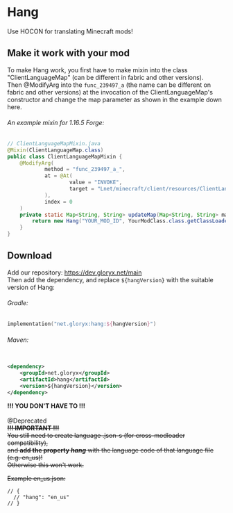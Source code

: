 [hang]: https://dev.gloryx.net/api/badge/latest/main/net/gloryx/hang?color=40c14a&name=Hang&prefix=v
[download]: #download


# Hang

Use HOCON for translating Minecraft mods!

## Make it work with your mod

To make Hang work, you first have to make mixin into the class "ClientLanguageMap" (can be different in fabric and other
versions). \
Then @ModifyArg into the `func_239497_a` (the name can be different on fabric and other versions) at the invocation of
the ClientLanguageMap's constructor and change the map parameter as shown in the example down here.

###### An example mixin for 1.16.5 Forge:

```java
// ClientLanguageMapMixin.java
@Mixin(ClientLanguageMap.class)
public class ClientLanguageMapMixin {
    @ModifyArg(
            method = "func_239497_a_",
            at = @At(
                    value = "INVOKE",
                    target = "Lnet/minecraft/client/resources/ClientLanguageMap;<init>(Ljava/util/Map;Z)V"
            ),
            index = 0
    )
    private static Map<String, String> updateMap(Map<String, String> map) {
        return new Hang("YOUR_MOD_ID", YourModClass.class.getClassLoader()).init(map).preferJson(false).get();
    }
}
```

## Download

Add our repository: https://dev.gloryx.net/main \
Then add the dependency, and replace `${hangVersion}` with the suitable version of Hang:

###### Gradle:

```kotlin
implementation("net.gloryx:hang:${hangVersion}")
```

###### Maven:

```xml

<dependency>
    <groupId>net.gloryx</groupId>
    <artifactId>hang</artifactId>
    <version>${hangVersion}</version>
</dependency>
```

**!!! YOU DON'T HAVE TO !!!** \
\
@Deprecated\
~~**!!! IMPORTANT !!!**~~ \
~~You still need to create language .json-s (for cross-modloader compatibility),~~ \
~~and **add the property _hang_** with the language code of that language file (e.g. en_us)!~~ \
~~Otherwise this won't work.~~

~~Example en_us.json:~~

```json5
// {
  // "hang": "en_us"
// }
```
